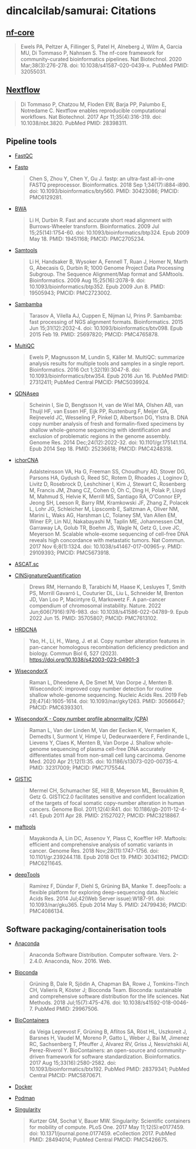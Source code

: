 # dincalcilab/samurai: Citations

## [nf-core](https://pubmed.ncbi.nlm.nih.gov/32055031/)

> Ewels PA, Peltzer A, Fillinger S, Patel H, Alneberg J, Wilm A, Garcia MU, Di Tommaso P, Nahnsen S. The nf-core framework for community-curated bioinformatics pipelines. Nat Biotechnol. 2020 Mar;38(3):276-278. doi: 10.1038/s41587-020-0439-x. PubMed PMID: 32055031.

## [Nextflow](https://pubmed.ncbi.nlm.nih.gov/28398311/)

> Di Tommaso P, Chatzou M, Floden EW, Barja PP, Palumbo E, Notredame C. Nextflow enables reproducible computational workflows. Nat Biotechnol. 2017 Apr 11;35(4):316-319. doi: 10.1038/nbt.3820. PubMed PMID: 28398311.

## Pipeline tools

- [FastQC](https://www.bioinformatics.babraham.ac.uk/projects/fastqc/)

- [Fastp](https://pubmed.ncbi.nlm.nih.gov/30423086/)

  > Chen S, Zhou Y, Chen Y, Gu J. fastp: an ultra-fast all-in-one FASTQ preprocessor. Bioinformatics. 2018 Sep 1;34(17):i884-i890. doi: 10.1093/bioinformatics/bty560. PMID: 30423086; PMCID: PMC6129281.

- [BWA](https://pubmed.ncbi.nlm.nih.gov/19451168/)

  > Li H, Durbin R. Fast and accurate short read alignment with Burrows-Wheeler transform. Bioinformatics. 2009 Jul 15;25(14):1754-60. doi: 10.1093/bioinformatics/btp324. Epub 2009 May 18. PMID: 19451168; PMCID: PMC2705234.

- [Samtools](https://pubmed.ncbi.nlm.nih.gov/19505943/)

  > Li H, Handsaker B, Wysoker A, Fennell T, Ruan J, Homer N, Marth G, Abecasis G, Durbin R; 1000 Genome Project Data Processing Subgroup. The Sequence Alignment/Map format and SAMtools. Bioinformatics. 2009 Aug 15;25(16):2078-9. doi: 10.1093/bioinformatics/btp352. Epub 2009 Jun 8. PMID: 19505943; PMCID: PMC2723002.

- [Sambamba](https://pubmed.ncbi.nlm.nih.gov/25697820/)

  > Tarasov A, Vilella AJ, Cuppen E, Nijman IJ, Prins P. Sambamba: fast processing of NGS alignment formats. Bioinformatics. 2015 Jun 15;31(12):2032-4. doi: 10.1093/bioinformatics/btv098. Epub 2015 Feb 19. PMID: 25697820; PMCID: PMC4765878.

- [MultiQC](https://pubmed.ncbi.nlm.nih.gov/27312411/)

  > Ewels P, Magnusson M, Lundin S, Käller M. MultiQC: summarize analysis results for multiple tools and samples in a single report. Bioinformatics. 2016 Oct 1;32(19):3047-8. doi: 10.1093/bioinformatics/btw354. Epub 2016 Jun 16. PubMed PMID: 27312411; PubMed Central PMCID: PMC5039924.

- [QDNAseq](https://pubmed.ncbi.nlm.nih.gov/25236618/)

  > Scheinin I, Sie D, Bengtsson H, van de Wiel MA, Olshen AB, van Thuijl HF, van Essen HF, Eijk PP, Rustenburg F, Meijer GA, Reijneveld JC, Wesseling P, Pinkel D, Albertson DG, Ylstra B. DNA copy number analysis of fresh and formalin-fixed specimens by shallow whole-genome sequencing with identification and exclusion of problematic regions in the genome assembly. Genome Res. 2014 Dec;24(12):2022-32. doi: 10.1101/gr.175141.114. Epub 2014 Sep 18. PMID: 25236618; PMCID: PMC4248318.

- [ichorCNA](https://pubmed.ncbi.nlm.nih.gov/29109393/)

  > Adalsteinsson VA, Ha G, Freeman SS, Choudhury AD, Stover DG, Parsons HA, Gydush G, Reed SC, Rotem D, Rhoades J, Loginov D, Livitz D, Rosebrock D, Leshchiner I, Kim J, Stewart C, Rosenberg M, Francis JM, Zhang CZ, Cohen O, Oh C, Ding H, Polak P, Lloyd M, Mahmud S, Helvie K, Merrill MS, Santiago RA, O'Connor EP, Jeong SH, Leeson R, Barry RM, Kramkowski JF, Zhang Z, Polacek L, Lohr JG, Schleicher M, Lipscomb E, Saltzman A, Oliver NM, Marini L, Waks AG, Harshman LC, Tolaney SM, Van Allen EM, Winer EP, Lin NU, Nakabayashi M, Taplin ME, Johannessen CM, Garraway LA, Golub TR, Boehm JS, Wagle N, Getz G, Love JC, Meyerson M. Scalable whole-exome sequencing of cell-free DNA reveals high concordance with metastatic tumors. Nat Commun. 2017 Nov 6;8(1):1324. doi: 10.1038/s41467-017-00965-y. PMID: 29109393; PMCID: PMC5673918.

- [ASCAT.sc](https://github.com/VanLoo-lab/ASCAT.sc)

- [CINSignatureQuantification](https://pubmed.ncbi.nlm.nih.gov/35705807/)

  > Drews RM, Hernando B, Tarabichi M, Haase K, Lesluyes T, Smith PS, Morrill Gavarró L, Couturier DL, Liu L, Schneider M, Brenton JD, Van Loo P, Macintyre G, Markowetz F. A pan-cancer compendium of chromosomal instability. Nature. 2022 Jun;606(7916):976-983. doi: 10.1038/s41586-022-04789-9. Epub 2022 Jun 15. PMID: 35705807; PMCID: PMC7613102.

- [HRDCNA](https://www.nature.com/articles/s42003-023-04901-3)
  >Yao, H., Li, H., Wang, J. et al. Copy number alteration features in pan-cancer homologous recombination deficiency prediction and biology. Commun Biol 6, 527 (2023). https://doi.org/10.1038/s42003-023-04901-3

- [WisecondorX](https://pubmed.ncbi.nlm.nih.gov/30566647/)

  > Raman L, Dheedene A, De Smet M, Van Dorpe J, Menten B. WisecondorX: improved copy number detection for routine shallow whole-genome sequencing. Nucleic Acids Res. 2019 Feb 28;47(4):1605-1614. doi: 10.1093/nar/gky1263. PMID: 30566647; PMCID: PMC6393301.

- [WisecondorX - Copy number profile abnormality (CPA)](https://pubmed.ncbi.nlm.nih.gov/32317009/)

  > Raman L, Van der Linden M, Van der Eecken K, Vermaelen K, Demedts I, Surmont V, Himpe U, Dedeurwaerdere F, Ferdinande L, Lievens Y, Claes K, Menten B, Van Dorpe J. Shallow whole-genome sequencing of plasma cell-free DNA accurately differentiates small from non-small cell lung carcinoma. Genome Med. 2020 Apr 21;12(1):35. doi: 10.1186/s13073-020-00735-4. PMID: 32317009; PMCID: PMC7175544.

- [GISTIC](https://pubmed.ncbi.nlm.nih.gov/21527027/)

  > Mermel CH, Schumacher SE, Hill B, Meyerson ML, Beroukhim R, Getz G. GISTIC2.0 facilitates sensitive and confident localization of the targets of focal somatic copy-number alteration in human cancers. Genome Biol. 2011;12(4):R41. doi: 10.1186/gb-2011-12-4-r41. Epub 2011 Apr 28. PMID: 21527027; PMCID: PMC3218867.

- [maftools](https://pubmed.ncbi.nlm.nih.gov/30341162/)

  > Mayakonda A, Lin DC, Assenov Y, Plass C, Koeffler HP. Maftools: efficient and comprehensive analysis of somatic variants in cancer. Genome Res. 2018 Nov;28(11):1747-1756. doi: 10.1101/gr.239244.118. Epub 2018 Oct 19. PMID: 30341162; PMCID: PMC6211645.

- [deepTools](https://pubmed.ncbi.nlm.nih.gov/24799436/)
  > Ramírez F, Dündar F, Diehl S, Grüning BA, Manke T. deepTools: a flexible platform for exploring deep-sequencing data. Nucleic Acids Res. 2014 Jul;42(Web Server issue):W187-91. doi: 10.1093/nar/gku365. Epub 2014 May 5. PMID: 24799436; PMCID: PMC4086134.

## Software packaging/containerisation tools

- [Anaconda](https://anaconda.com)

  > Anaconda Software Distribution. Computer software. Vers. 2-2.4.0. Anaconda, Nov. 2016. Web.

- [Bioconda](https://pubmed.ncbi.nlm.nih.gov/29967506/)

  > Grüning B, Dale R, Sjödin A, Chapman BA, Rowe J, Tomkins-Tinch CH, Valieris R, Köster J; Bioconda Team. Bioconda: sustainable and comprehensive software distribution for the life sciences. Nat Methods. 2018 Jul;15(7):475-476. doi: 10.1038/s41592-018-0046-7. PubMed PMID: 29967506.

- [BioContainers](https://pubmed.ncbi.nlm.nih.gov/28379341/)

  > da Veiga Leprevost F, Grüning B, Aflitos SA, Röst HL, Uszkoreit J, Barsnes H, Vaudel M, Moreno P, Gatto L, Weber J, Bai M, Jimenez RC, Sachsenberg T, Pfeuffer J, Alvarez RV, Griss J, Nesvizhskii AI, Perez-Riverol Y. BioContainers: an open-source and community-driven framework for software standardization. Bioinformatics. 2017 Aug 15;33(16):2580-2582. doi: 10.1093/bioinformatics/btx192. PubMed PMID: 28379341; PubMed Central PMCID: PMC5870671.

- [Docker](https://dl.acm.org/doi/10.5555/2600239.2600241)

- [Podman](https://zenodo.org/records/4735634)

- [Singularity](https://pubmed.ncbi.nlm.nih.gov/28494014/)
  > Kurtzer GM, Sochat V, Bauer MW. Singularity: Scientific containers for mobility of compute. PLoS One. 2017 May 11;12(5):e0177459. doi: 10.1371/journal.pone.0177459. eCollection 2017. PubMed PMID: 28494014; PubMed Central PMCID: PMC5426675.
